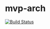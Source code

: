 # mvp-arch
[![Build Status](https://travis-ci.org/iplanetcn/mvp-arch.svg?branch=master)](https://travis-ci.org/iplanetcn/mvp-arch)
